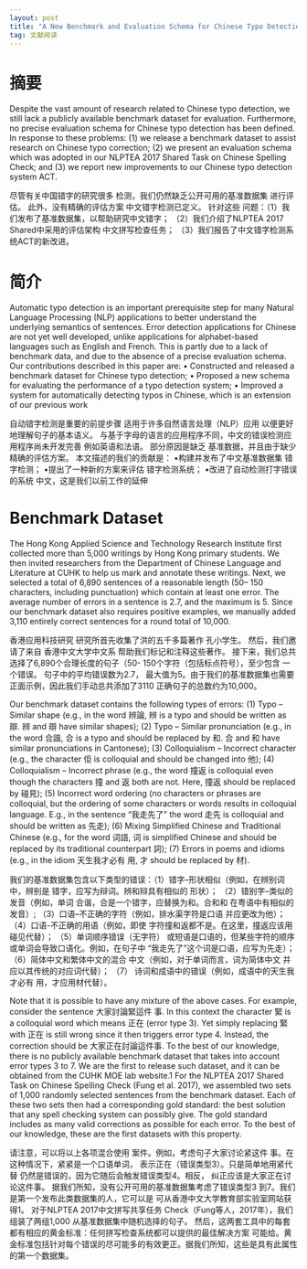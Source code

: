 ```yaml
---
layout: post
title: "A New Benchmark and Evaluation Schema for Chinese Typo Detection and Correction"
tag: 文献阅读
---
```


# 摘要

Despite the vast amount of research related to Chinese typo
detection, we still lack a publicly available benchmark dataset
for evaluation. Furthermore, no precise evaluation schema for
Chinese typo detection has been defined. In response to these
problems: (1) we release a benchmark dataset to assist research on Chinese typo correction; (2) we present an evaluation schema which was adopted in our NLPTEA 2017 Shared
Task on Chinese Spelling Check; and (3) we report new improvements to our Chinese typo detection system ACT.

尽管有关中国错字的研究很多
检测，我们仍然缺乏公开可用的基准数据集
进行评估。 此外，没有精确的评估方案
中文错字检测已定义。 针对这些
问题：（1）我们发布了基准数据集，以帮助研究中文错字； （2）我们介绍了NLPTEA 2017 Shared中采用的评估架构
中文拼写检查任务； （3）我们报告了中文错字检测系统ACT的新改进。

# **简介**

Automatic typo detection is an important prerequisite step
for many Natural Language Processing (NLP) applications
to better understand the underlying semantics of sentences.
Error detection applications for Chinese are not yet well developed, unlike applications for alphabet-based languages
such as English and French. This is partly due to a lack of
benchmark data, and due to the absence of a precise evaluation schema. Our contributions described in this paper are:
• Constructed and released a benchmark dataset for Chinese
typo detection;
• Proposed a new schema for evaluating the performance of
a typo detection system;
• Improved a system for automatically detecting typos in
Chinese, which is an extension of our previous work

自动错字检测是重要的前提步骤
适用于许多自然语言处理（NLP）应用
以便更好地理解句子的基本语义。
与基于字母的语言的应用程序不同，中文的错误检测应用程序尚未开发完善
例如英语和法语。 部分原因是缺乏
基准数据，并且由于缺少精确的评估方案。 本文描述的我们的贡献是：
•构建并发布了中文基准数据集
错字检测；
•提出了一种新的方案来评估
错字检测系统；
•改进了自动检测打字错误的系统
中文，这是我们以前工作的延伸



# Benchmark Dataset

The Hong Kong Applied Science and Technology Research
Institute first collected more than 5,000 writings by Hong
Kong primary students. We then invited researchers from the
Department of Chinese Language and Literature at CUHK
to help us mark and annotate these writings. Next, we selected a total of 6,890 sentences of a reasonable length (50–
150 characters, including punctuation) which contain at least
one error. The average number of errors in a sentence is 2.7,
and the maximum is 5. Since our benchmark dataset also requires positive examples, we manually added 3,110 entirely
correct sentences for a round total of 10,000.

香港应用科技研究
研究所首先收集了洪的五千多篇著作
孔小学生。 然后，我们邀请了来自
香港中文大学中文系
帮助我们标记和注释这些著作。 接下来，我们总共选择了6,890个合理长度的句子（50-
150个字符（包括标点符号），至少包含
一个错误。 句子中的平均错误数为2.7，
最大值为5。由于我们的基准数据集也需要正面示例，因此我们手动总共添加了3110
正确句子的总数约为10,000。

Our benchmark dataset contains the following types of errors: (1) Typo – Similar shape (e.g., in the word 辨論, 辨 is a typo and should be written as 辯. 辨 and 辯 have similar shapes); (2) Typo – Similar pronunciation (e.g., in the word 合諧, 合 is a typo and should be replaced by 和. 合 and 和 have similar pronunciations in Cantonese); (3) Colloquialism – Incorrect character (e.g., the character 佢 is colloquial and should be changed into 他); (4) Colloquialism – Incorrect phrase (e.g., the word 撞返 is colloquial even though the characters 撞 and 返 both are not. Here, 撞返 should be replaced by 碰見); (5) Incorrect word ordering (no characters or phrases are colloquial, but the ordering of some characters or words results in colloquial language. E.g., in the sentence “我走先了” the word 走先 is colloquial and should be written as 先走); (6) Mixing Simplified Chinese and Traditional Chinese (e.g., for the word 词語, 词 is simplified Chinese and should be replaced by its traditional counterpart 詞); (7) Errors in poems and idioms (e.g., in the idiom 天生我才必有 用, 才 should be replaced by 材).

我们的基准数据集包含以下类型的错误：（1）错字–形状相似（例如，在辨别词中，辨别是
错字，应写为辩词。辨和辩具有相似的
形状）； （2）错别字–类似的发音（例如，单词
合谐，合是一个错字，应替换为和。合和和
在粤语中有相似的发音）; （3）口语–不正确的字符（例如，排水渠字符是口语
并应更改为他）； （4）口语-不正确的用语（例如，即使
字符撞和返都不是。在这里，撞返应该用碰见代替）； （5）单词顺序错误（无字符）
或短语是口语的，但某些字符的顺序
或单词会导致口语化。例如，在句子中
“我走先了”这个词是口语，应写为先走）； （6）简体中文和繁体中文的混合
中文（例如，对于单词而言，词为简体中文
并应以其传统的对应词代替）； （7）
诗词和成语中的错误（例如，成语中的天生我才必有
用，才应用材代替）。

Note that it is possible to have any mixture of the above cases. For example, consider the sentence 大家討論緊這件 事. In this context the character 緊 is a colloquial word which means 正在 (error type 3). Yet simply replacing 緊 with 正在 is still wrong since it then triggers error type 4. Instead, the correction should be 大家正在討論這件事. To the best of our knowledge, there is no publicly available benchmark dataset that takes into account error types 3 to 7. We are the first to release such dataset, and it can be obtained from the CUHK MOE lab website.1 For the NLPTEA 2017 Shared Task on Chinese Spelling Check (Fung et al. 2017), we assembled two sets of 1,000 randomly selected sentences from the benchmark dataset. Each of these two sets then had a corresponding gold standard: the best solution that any spell checking system can possibly give. The gold standard includes as many valid corrections as possible for each error. To the best of our knowledge, these are the first datasets with this property.

请注意，可以将以上各项混合使用
案件。例如，考虑句子大家讨论紧这件
事。在这种情况下，紧紧是一个口语单词，
表示正在（错误类型3）。只是简单地用紧代替
仍然是错误的，因为它随后会触发错误类型4。相反，
纠正应该是大家正在讨论这件事。
据我们所知，没有公开可用的基准数据集考虑了错误类型3
到7。我们是第一个发布此类数据集的人，它可以是
可从香港中文大学教育部实验室网站获得1。
对于NLPTEA 2017中文拼写共享任务
Check（Fung等人，2017年），我们组装了两组1,000
从基准数据集中随机选择的句子。
然后，这两套工具中的每套都有相应的黄金标准：任何拼写检查系统都可以提供的最佳解决方案
可能给。黄金标准包括针对每个错误的尽可能多的有效更正。据我们所知，这些是具有此属性的第一个数据集。

